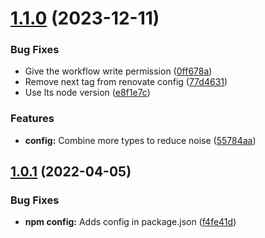 # [1.1.0](https://github.com/inpyjamas/renovate-config/compare/v1.0.1...v1.1.0) (2023-12-11)


### Bug Fixes

* Give the workflow write permission ([0ff678a](https://github.com/inpyjamas/renovate-config/commit/0ff678a2113ee8e0bc39b0e4f75e87c29823ff2e))
* Remove next tag from renovate config ([77d4631](https://github.com/inpyjamas/renovate-config/commit/77d4631aa9e1bb28a2195fc2b096dbd162f28a7f))
* Use lts node version ([e8f1e7c](https://github.com/inpyjamas/renovate-config/commit/e8f1e7c64150b8bc4e349c9a4b2b7cfe2135a0c2))


### Features

* **config:** Combine more types to reduce noise ([55784aa](https://github.com/inpyjamas/renovate-config/commit/55784aa9483d49253b9acb6a8ea9916982bbfe9a))

## [1.0.1](https://github.com/inpyjamas/renovate-config/compare/v1.0.0...v1.0.1) (2022-04-05)

### Bug Fixes

- **npm config:** Adds config in package.json ([f4fe41d](https://github.com/inpyjamas/renovate-config/commit/f4fe41da1ebcbf334dfa10277a98aff90f38ae85))
